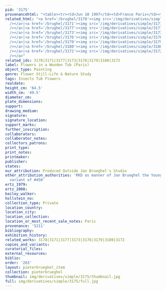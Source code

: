 ```yaml
---
pid: '3175'
provenancehtml: "<table><tr><td>Jun 10 1997</td><td>France Paris</td><td>Drouot Montaigne</td></tr></table>"
related_html: "<a href='/brughel/3178'><img src='/img/derivatives/simple/3178/thumbnail.jpg'
  /></a>|<a href='/brughel/3171'><img src='/img/derivatives/simple/3171/thumbnail.jpg'
  /></a>|<a href='/brughel/3177'><img src='/img/derivatives/simple/3177/thumbnail.jpg'
  /></a>|<a href='/brughel/3173'><img src='/img/derivatives/simple/3173/thumbnail.jpg'
  /></a>|<a href='/brughel/3176'><img src='/img/derivatives/simple/3176/thumbnail.jpg'
  /></a>|<a href='/brughel/3179'><img src='/img/derivatives/simple/3179/thumbnail.jpg'
  /></a>|<a href='/brughel/3180'><img src='/img/derivatives/simple/3180/thumbnail.jpg'
  /></a>|<a href='/brughel/3172'><img src='/img/derivatives/simple/3172/thumbnail.jpg'
  /></a>"
related_ids: 3178|3171|3177|3173|3176|3179|3180|3172
label: Flowers in a Wooden Tub (Paris)
object_type: Painting
genre: Flower Still-Life & Nature Study
tags: Insects Tub Flowers
realdate:
height_cm: '64.5'
width_cm: '49.5'
diameter_cm:
plate_dimensions:
support:
drawing_medium:
signature:
signature_location:
support_marks:
further_inscription:
collaborators:
collaborator_notes:
collectors_patrons:
print_type:
print_notes:
printmaker:
publisher:
states:
our_attribution: Produced Outside Jan Brueghel's Studio
other_attribution_authorities: 'RKD as manner of Jan Brueghel the Younger, Ertz 2008-10,
  variant of #450'
ertz_1979:
ertz_2008:
bailey_walker:
hollstein_no:
collection_type: Private
location_country:
location_city:
location_collection:
location_or_most_recent_sale_notes: Paris
provenance: '5211'
bibliography:
exhibition_history:
related_works: 3178|3171|3177|3173|3176|3179|3180|3172
copies_and_variants:
curatorial_files:
external_resources:
biblio:
order: '263'
layout: pieterbrueghel_item
collection: pieterbrueghel
thumbnail: img/derivatives/simple/3175/thumbnail.jpg
full: img/derivatives/simple/3175/full.jpg
---
```

